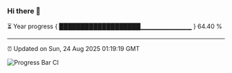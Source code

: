 ### Hi there 👋

⏳ Year progress { ███████████████████▁▁▁▁▁▁▁▁▁▁▁ } 64.40 %

---

⏰ Updated on Sun, 24 Aug 2025 01:19:19 GMT

![Progress Bar CI](https://github.com/liununu/liununu/workflows/Progress%20Bar%20CI/badge.svg)

